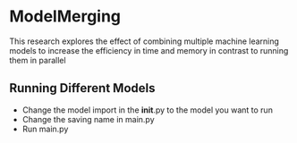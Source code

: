 # ModelMerging
This research explores the effect of combining multiple machine learning models to increase the efficiency in time and memory in contrast to running them in parallel

## Running Different Models 
* Change the model import in the __init__.py to the model you want to run
* Change the saving name in main.py
* Run main.py 
